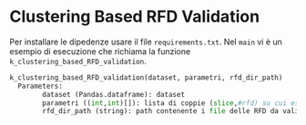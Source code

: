 # Clustering Based RFD Validation

Per installare le dipedenze usare il file  `requirements.txt`.
Nel `main` vi è un esempio di esecuzione che richiama la funzione `k_clustering_based_RFD_validation`.

```py
k_clustering_based_RFD_validation(dataset, parametri, rfd_dir_path)
  Parameters:
        dataset (Pandas.dataframe): dataset
        parametri ((int,int)[]): lista di coppie (slice,#rfd) su cui eseguire k_clustering_based_RFD_validation
        rfd_dir_path (string): path contenente i file delle RFD da validare nel formato dime (es. RFD_C0_E0_breast-cancer-wisconsin_pv.txt)
```
